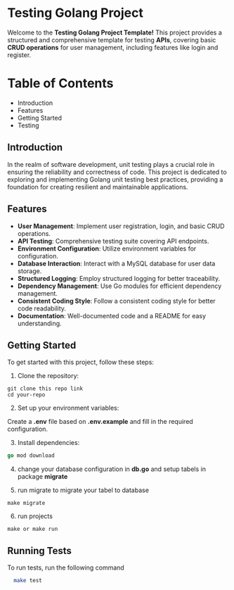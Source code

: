 
# Testing Golang Project 

Welcome to the **Testing Golang Project Template!** This project provides a structured and comprehensive template for testing **APIs**, covering basic **CRUD operations** for user management, including features like login and register.

# Table of Contents
- Introduction
- Features
- Getting Started
- Testing

## Introduction
In the realm of software development, unit testing plays a crucial role in ensuring the reliability and correctness of code. This project is dedicated to exploring and implementing Golang unit testing best practices, providing a foundation for creating resilient and maintainable applications.

## Features

- **User Management**: Implement user registration, login, and basic CRUD operations.
- **API Testing**: Comprehensive testing suite covering API endpoints.
- **Environment Configuration**: Utilize environment variables for configuration.
- **Database Interaction**: Interact with a MySQL database for user data storage.
- **Structured Logging**: Employ structured logging for better traceability.
- **Dependency Management**: Use Go modules for efficient dependency management.
- **Consistent Coding Style**: Follow a consistent coding style for better code readability.
- **Documentation**: Well-documented code and a README for easy understanding.

## Getting Started

To get started with this project, follow these steps:

1. Clone the repository:
```git
git clone this repo link
cd your-repo

```
2. Set up your environment variables:

Create a **.env** file based on **.env.example** and fill in the required configuration.

3. Install dependencies:

```go
go mod download
```
4. change your database configuration in **db.go** and setup tabels in package **migrate**

5. run migrate to migrate your tabel to database 
 ```make
 make migrate
 ```
 6. run projects
 ```make
 make or make run
 ```
## Running Tests

To run tests, run the following command

```bash
  make test
```

